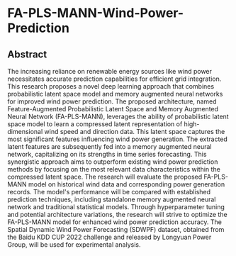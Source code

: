 # FA-PLS-MANN-Wind-Power-Prediction
## Abstract
The increasing reliance on renewable energy sources like wind power necessitates accurate prediction capabilities for efficient grid integration. This research proposes a novel deep learning approach that combines probabilistic latent space model and memory augmented neural networks for improved wind power prediction. The proposed architecture, named Feature-Augmented Probabilistic Latent Space and Memory Augmented Neural Network (FA-PLS-MANN), leverages the ability of probabilistic latent space model to learn a compressed latent representation of high-dimensional wind speed and direction data. This latent space captures the most significant features influencing wind power generation. The extracted latent features are subsequently fed into a memory augmented neural network, capitalizing on its strengths in time series forecasting. This synergistic approach aims to outperform existing wind power prediction methods by focusing on the most relevant data characteristics within the compressed latent space. The research will evaluate the proposed FA-PLS-MANN model on historical wind data and corresponding power generation records. The model's performance will be compared with established prediction techniques, including standalone memory augmented neural network and traditional statistical models. Through hyperparameter tuning and potential architecture variations, the research will strive to optimize the FA-PLS-MANN model for enhanced wind power prediction accuracy. The Spatial Dynamic Wind Power Forecasting (SDWPF) dataset, obtained from the Baidu KDD CUP 2022 challenge and released by Longyuan Power Group, will be used for experimental analysis.
